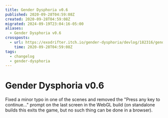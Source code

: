 ```yaml
---
title: Gender Dysphoria v0.6
published: 2020-09-28T04:59:08Z
created: 2020-09-28T04:59:08Z
migrated: 2024-09-19T23:04:16-05:00
aliases:
  - Gender Dysphoria v0.6
crossposts:
  - url: https://exodrifter.itch.io/gender-dysphoria/devlog/182316/gender-dysphoria-v06-released
    time: 2020-09-28T04:59:08Z
tags:
  - changelog
  - gender-dysphoria
---
```


# Gender Dysphoria v0.6

Fixed a minor typo in one of the scenes and removed the "Press any key to continue..." prompt on the last screen in the WebGL build (on standalone builds this exits the game, but no such thing can be done in a browser).
